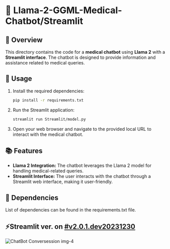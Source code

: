 # 🦙 Llama-2-GGML-Medical-Chatbot/Streamlit

## 📄 Overview
This directory contains the code for a **medical chatbot** using **Llama 2** with a **Streamlit interface**. The chatbot is designed to provide information and assistance related to medical queries.

## 🚀 Usage
1. Install the required dependencies:
   ```bash
   pip install -r requirements.txt
   ```
2. Run the Streamlit application:
   ```bash
   streamlit run Streamlit/model.py
   ```
3. Open your web browser and navigate to the provided local URL to interact with the medical chatbot.

## 📚 Features
 * **Llama 2 Integration:** The chatbot leverages the Llama 2 model for handling medical-related queries.
 * **Streamlit Interface:** The user interacts with the chatbot through a Streamlit web interface, making it user-friendly.

## 📌 Dependencies
List of dependencies can be found in the requirements.txt file.

## ⚡Streamlit ver. on [#v2.0.1.dev20231230](https://github.com/ThisIs-Developer/Llama-2-GGML-Medical-Chatbot/releases/tag/v2.0.1.dev20231230)
![ChatBot Conversession img-4](https://github.com/ThisIs-Developer/Llama-2-GGML-Medical-Chatbot/assets/109382325/75eac0c4-79b8-4dc7-8122-36042fa507eb)
